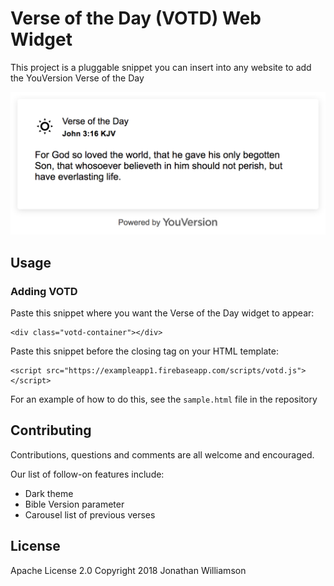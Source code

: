 # Verse of the Day (VOTD) Web Widget

This project is a pluggable snippet you can insert into any website to add the YouVersion Verse of the Day

![screenshot](https://raw.githubusercontent.com/jon-w1/votd-widget/master/docs/screencapture.png "Example screenshot")

## Usage

### Adding VOTD

Paste this snippet where you want the Verse of the Day widget to appear:

```
<div class="votd-container"></div>
```

Paste this snippet before the closing </body> tag on your HTML template:

``` 
<script src="https://exampleapp1.firebaseapp.com/scripts/votd.js"></script>
```

For an example of how to do this, see the `sample.html` file in the repository

## Contributing

Contributions, questions and comments are all welcome and encouraged. 

Our list of follow-on features include:
* Dark theme
* Bible Version parameter
* Carousel list of previous verses

## License

Apache License 2.0
Copyright 2018 Jonathan Williamson
